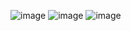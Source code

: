 ![image](https://github.com/user-attachments/assets/996fd246-b361-4807-84f9-35a80b9f1d05)
![image](https://github.com/user-attachments/assets/264d8de6-be01-4a94-9a22-a1a1b627b664)
![image](https://github.com/user-attachments/assets/4dc5256f-0d03-4775-b6a2-5165148bbc4d)
